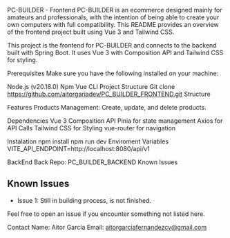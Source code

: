 PC-BUILDER - Frontend
PC-BUILDER is an ecommerce designed mainly for amateurs and professionals, with the intention of being able to create your own computers with full compatibility. This README provides an overview of the frontend project built using Vue 3 and Tailwind CSS.

This project is the frontend for PC-BUILDER and connects to the backend built with Spring Boot. It uses Vue 3 with Composition API and Tailwind CSS for styling.

Prerequisites
Make sure you have the following installed on your machine:

Node.js (v20.18.0)
Npm
Vue CLI
Project Structure
Git clone https://github.com/aitorgariadev/PC_BUILDER_FRONTEND.git
Structure

Features
Products Management: Create, update, and delete products.

Dependencies
Vue 3 Composition API
Pinia for state management
Axios for API Calls
Tailwind CSS for Styling
vue-router for navigation

Instalation
npm install
npm run dev
Enviroment Variables
VITE_API_ENDPOINT=http://localhost:8080/api/v1

BackEnd
Back Repo: PC_BUILDER_BACKEND
Known Issues
## Known Issues

- Issue 1: Still in building process, is not finished.

Feel free to open an issue if you encounter something not listed here.


Contact
Name: Aitor García
Email: aitorgarciafernandezcv@gmail.com
